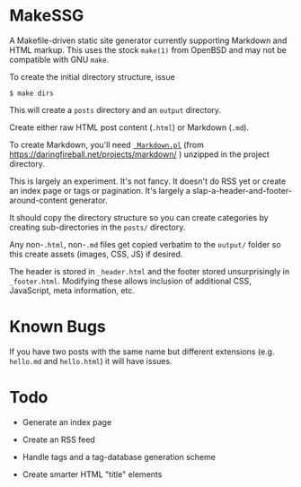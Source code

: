 MakeSSG
=======

A Makefile-driven static site generator currently supporting Markdown
and HTML markup.  This uses the stock `make(1)` from OpenBSD and may
not be compatible with GNU `make`.

To create the initial directory structure, issue

    $ make dirs

This will create a `posts` directory and an `output` directory.

Create either raw HTML post content (`.html`) or Markdown (`.md`).

To create Markdown, you'll need
[` Markdown.pl`](http://daringfireball.net/projects/downloads/Markdown_1.0.1.zip)
(from https://daringfireball.net/projects/markdown/ )
unzipped in the project directory.

This is largely an experiment.
It's not fancy.
It doesn't do RSS yet
or create an index page
or tags
or pagination.
It's largely a slap-a-header-and-footer-around-content generator.

It should copy the directory structure so you can create categories
by creating sub-directories in the `posts/` directory.

Any non-`.html`, non-`.md` files get copied verbatim to the
`output/` folder so this create assets (images, CSS, JS) if desired.

The header is stored in `_header.html`
and the footer stored unsurprisingly in `_footer.html`.
Modifying these allows inclusion of additional CSS, JavaScript,
meta information, etc.

Known Bugs
==========

If you have two posts with the same name but different extensions (e.g.
`hello.md` and `hello.html`) it will have issues.


Todo
====

- Generate an index page

- Create an RSS feed

- Handle tags and a tag-database generation scheme

- Create smarter HTML "title" elements
